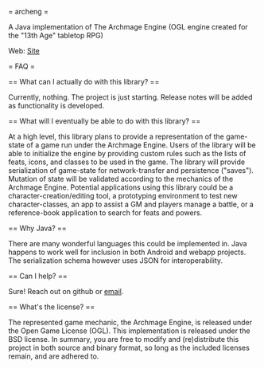 = archeng =

A Java implementation of The Archmage Engine (OGL engine created for the "13th Age" tabletop RPG)

Web: [Site](http://archeng.org)

= FAQ =

== What can I actually do with this library? ==

Currently, nothing.  The project is just starting. Release notes will be added as functionality is developed.

== What will I eventually be able to do with this library? ==

At a high level, this library plans to provide a representation of the game-state of a game run under the Archmage Engine.  Users of the library will be able to initialize the engine by providing custom rules such as the lists of feats, icons, and classes to be used in the game. The library will provide serialization of game-state for network-transfer and persistence ("saves").  Mutation of state will be validated according to the mechanics of the Archmage Engine.  Potential applications using this library could be a character-creation/editing tool, a prototyping environment to test new character-classes, an app to assist a GM and players manage a battle, or a reference-book application to search for feats and powers.

== Why Java? ==

There are many wonderful languages this could be implemented in. Java happens to work well for inclusion in both Android and webapp projects. The serialization schema however uses JSON for interoperability.

== Can I help? ==

Sure!  Reach out on github or [email](mailto:seventhgriffin@outlook.com).

== What's the license? ==

The represented game mechanic, the Archmage Engine, is released under the Open Game License (OGL). This implementation is released under the BSD license. In summary, you are free to modify and (re)distribute this project in both source and binary format, so long as the included licenses remain, and are adhered to.
